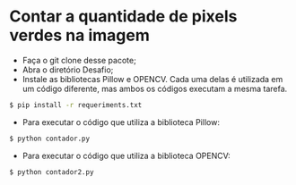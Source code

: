 # Contar a quantidade de pixels verdes na imagem

- Faça o git clone desse pacote;
- Abra o diretório Desafio;
- Instale as bibliotecas Pillow e OPENCV. Cada uma delas é utilizada em um código diferente, mas ambos os códigos executam a mesma tarefa. 

``` bash
$ pip install -r requeriments.txt	
```
- Para executar o código que utiliza a biblioteca Pillow:

``` bash
$ python contador.py	
```

- Para executar o código que utiliza a biblioteca OPENCV:

``` bash
$ python contador2.py	
```
